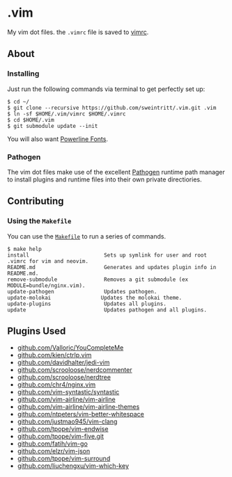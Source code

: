 .vim
====

My vim dot files. the `.vimrc` file is saved to [vimrc](https://github.com/sweintritt/.vim/blob/master/vimrc).

## About

### Installing

Just run the following commands via terminal to get perfectly set up:

```console
$ cd ~/
$ git clone --recursive https://github.com/sweintritt/.vim.git .vim
$ ln -sf $HOME/.vim/vimrc $HOME/.vimrc
$ cd $HOME/.vim
$ git submodule update --init
```

You will also want [Powerline Fonts](https://github.com/powerline/fonts).

### Pathogen

The vim dot files make use of the excellent [Pathogen](https://github.com/tpope/vim-pathogen) runtime path manager to install plugins and runtime files into their own private directiories.

## Contributing

### Using the `Makefile`

You can use the [`Makefile`](Makefile) to run a series of commands.

```console
$ make help
install                        Sets up symlink for user and root .vimrc for vim and neovim.
README.md                      Generates and updates plugin info in README.md.
remove-submodule               Removes a git submodule (ex MODULE=bundle/nginx.vim).
update-pathogen                Updates pathogen.
update-molokai                Updates the molokai theme.
update-plugins                 Updates all plugins.
update                         Updates pathogen and all plugins.
```

## Plugins Used
* [github.com/Valloric/YouCompleteMe](https://github.com/Valloric/YouCompleteMe)
* [github.com/kien/ctrlp.vim](https://github.com/kien/ctrlp.vim)
* [github.com/davidhalter/jedi-vim](https://github.com/davidhalter/jedi-vim)
* [github.com/scrooloose/nerdcommenter](https://github.com/scrooloose/nerdcommenter)
* [github.com/scrooloose/nerdtree](https://github.com/scrooloose/nerdtree)
* [github.com/chr4/nginx.vim](https://github.com/chr4/nginx.vim.git)
* [github.com/vim-syntastic/syntastic](https://github.com/vim-syntastic/syntastic)
* [github.com/vim-airline/vim-airline](https://github.com/vim-airline/vim-airline)
* [github.com/vim-airline/vim-airline-themes](https://github.com/vim-airline/vim-airline-themes)
* [github.com/ntpeters/vim-better-whitespace](https://github.com/ntpeters/vim-better-whitespace.git)
* [github.com/justmao945/vim-clang](https://github.com/justmao945/vim-clang)
* [github.com/tpope/vim-endwise](https://github.com/tpope/vim-endwise.git)
* [github.com/tpope/vim-five.git](https://github.com/tpope/vim-fugitive.git)
* [github.com/fatih/vim-go](https://github.com/fatih/vim-go.git)
* [github.com/elzr/vim-json](https://github.com/elzr/vim-json.git)
* [github.com/tpope/vim-surround](https://github.com/tpope/vim-surround.git)
* [github.com/liuchengxu/vim-which-key](https://github.com/liuchengxu/vim-which-key.git)
